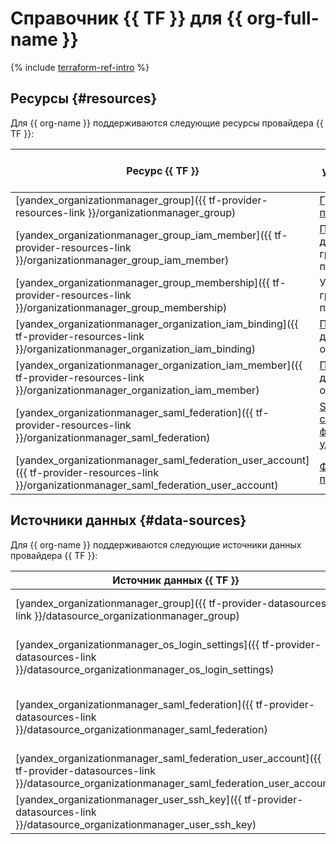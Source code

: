 # Справочник {{ TF }} для {{ org-full-name }}

{% include [terraform-ref-intro](../_includes/terraform-ref-intro.md) %}

## Ресурсы {#resources}

Для {{ org-name }} поддерживаются следующие ресурсы провайдера {{ TF }}:

| **Ресурс {{ TF }}** | **Ресурс {{ yandex-cloud }}** |
| --- | --- |
| [yandex_organizationmanager_group]({{ tf-provider-resources-link }}/organizationmanager_group) | [Группа пользователей](./concepts/groups.md) |
| [yandex_organizationmanager_group_iam_member]({{ tf-provider-resources-link }}/organizationmanager_group_iam_member) | [Привязка](../iam/concepts/access-control/index.md#access-bindings) прав доступа к группе пользователей |
| [yandex_organizationmanager_group_membership]({{ tf-provider-resources-link }}/organizationmanager_group_membership) | Участник группы пользователей |
| [yandex_organizationmanager_organization_iam_binding]({{ tf-provider-resources-link }}/organizationmanager_organization_iam_binding) | [Привязка](../iam/concepts/access-control/index.md#access-bindings) прав доступа к организации |
| [yandex_organizationmanager_organization_iam_member]({{ tf-provider-resources-link }}/organizationmanager_organization_iam_member) | [Привязка](../iam/concepts/access-control/index.md#access-bindings) прав доступа к организации |
| [yandex_organizationmanager_saml_federation]({{ tf-provider-resources-link }}/organizationmanager_saml_federation) | [SAML-совместимая федерация удостоверений](./concepts/add-federation.md) |
| [yandex_organizationmanager_saml_federation_user_account]({{ tf-provider-resources-link }}/organizationmanager_saml_federation_user_account) | [Федеративный пользователь](./concepts/add-federation.md#saml-authentication) |

## Источники данных {#data-sources}

Для {{ org-name }} поддерживаются следующие источники данных провайдера {{ TF }}:

| **Источник данных {{ TF }}** | **Описание** |
| --- | --- |
| [yandex_organizationmanager_group]({{ tf-provider-datasources-link }}/datasource_organizationmanager_group) |  Информация о [группе пользователей](./concepts/groups.md) |
| [yandex_organizationmanager_os_login_settings]({{ tf-provider-datasources-link }}/datasource_organizationmanager_os_login_settings) | Информация о настройках доступа по [OS Login](./concepts/os-login.md) |
| [yandex_organizationmanager_saml_federation]({{ tf-provider-datasources-link }}/datasource_organizationmanager_saml_federation) |  Информация о [SAML-совместимой федерации удостоверений](./concepts/add-federation.md) |
| [yandex_organizationmanager_saml_federation_user_account]({{ tf-provider-datasources-link }}/datasource_organizationmanager_saml_federation_user_account) | Информация о [федеративном пользователе](./concepts/add-federation.md#saml-authentication) |
| [yandex_organizationmanager_user_ssh_key]({{ tf-provider-datasources-link }}/datasource_organizationmanager_user_ssh_key) | Информация об [SSH-ключе](../glossary/ssh-keygen.md) пользователя |